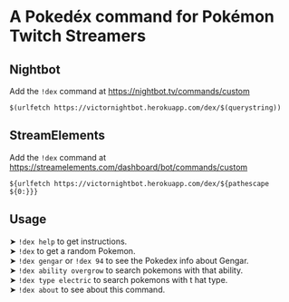# A Pokedéx command for Pokémon Twitch Streamers


## Nightbot
Add the `!dex` command at https://nightbot.tv/commands/custom
```
$(urlfetch https://victornightbot.herokuapp.com/dex/$(querystring))
```

## StreamElements
Add the `!dex` command at https://streamelements.com/dashboard/bot/commands/custom
```
${urlfetch https://victornightbot.herokuapp.com/dex/${pathescape ${0:}}}
```

Usage
------------

  ➤ `!dex help` to get instructions.  
  ➤ `!dex` to get a random Pokemon.  
  ➤ `!dex gengar` or `!dex 94` to see the Pokedex info about    Gengar.  
  ➤ `!dex ability overgrow` to search pokemons with that ability.  
  ➤ `!dex type electric` to search pokemons with t  hat type.  
  ➤ `!dex about` to see about this command.
